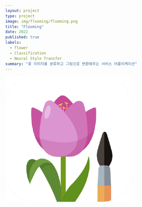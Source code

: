 ```yaml
---
layout: project
type: project
image: img/flooming/flooming.png
title: "Flooming"
date: 2022
published: true
labels:
  - flower
  - Classification
  - Neural Style Transfer
summary: "꽃 이미지를 분류하고 그림으로 변환해주는 서비스 어플리케이션"
---
```


<img class="img-fluid" src="../img/flooming/flooming.png">

